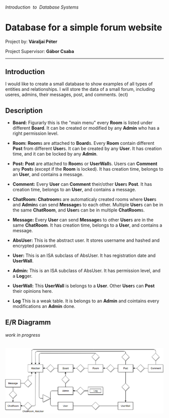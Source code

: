 ###### Introduction​ ​ to​ ​ Database​ ​ Systems

# Database for a simple forum website

Project by: **Váraljai Péter**

Project Supervisor: **Gábor​ Csaba**

---

## Introduction​

I would like to create a small database to show examples of all types of entities and relationships. I will store the data of a small forum, including useres, admins, their messages, post, and comments. (ect)

## Description

- **Board:**
Figurarly this is the "main menu" every **Room** is listed under different **Board**. It can be created or modified by any **Admin** who has a right permission level.

- **Room:**
**Room**s are attached to **Board**s. Every **Room** contain different **Post** from different **User**s. It can be created by any **User**. It has creation time, and it can be locked by any **Admin**.

- **Post:**
**Post** are attached to **Room**s or **UserWall**s. Users can **Comment** any **Post**s (except if the **Room** is locked).
It has creation time, belongs to an **User**, and contains a message.

- **Comment:**
Every **User** can **Comment** their/other **User**s **Post**.
It has creation time, belongs to an **User**, and contains a message.

- **ChatRoom:**
**Chatroom**s are automaticaly created rooms where **User**s and **Admin**s can send **Message**s to each other.
Multiple **User**s can be in the same **ChatRoom**, and **User**s can be in multiple **ChatRoom**s.

- **Message:**
Every **User** can send **Message**s to other **User**s are in the same **ChatRoom**.
It has creation time, belongs to a **User**, and contains a message.

- **AbsUser:**
This is the abstract user. It stores username and hashed and encrypted password.

- **User:**
This is an ISA subclass of AbsUser. It has registration date and **UserWall**.

- **Admin:**
This is an ISA subclass of AbsUser. It has permission level, and a **Log**ger.

- **UserWall:**
This **UserWall** is belongs to a **User**. Other **User**s can **Post** their opinions here.

- **Log**
This is a weak table. It is belongs to an **Admin** and cointains every modifications an **Admin** done.



## E/R Diagramm

###### work in progress

![ER Diagramm](./ER_diagram.png "ER Diagramm")





